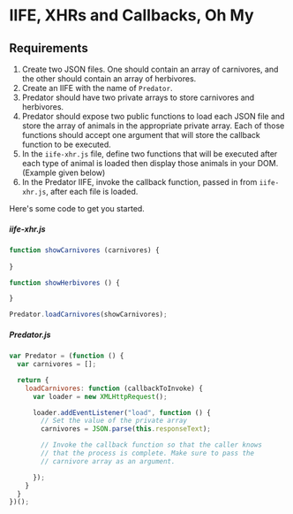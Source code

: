# IIFE, XHRs and Callbacks, Oh My

## Requirements

1. Create two JSON files. One should contain an array of carnivores, and the other should contain an array of herbivores.
2. Create an IIFE with the name of `Predator`.
3. Predator should have two private arrays to store carnivores and herbivores.
4. Predator should expose two public functions to load each JSON file and store the array of animals in the appropriate private array. Each of those functions should accept one argument that will store the callback function to be executed.
5. In the `iife-xhr.js` file, define two functions that will be executed after each type of animal is loaded then display those animals in your DOM. (Example given below)
6. In the Predator IIFE, invoke the callback function, passed in from `iife-xhr.js`, after each file is loaded.

Here's some code to get you started.

##### iife-xhr.js

```js
function showCarnivores (carnivores) {
  
}

function showHerbivores () {

}

Predator.loadCarnivores(showCarnivores);
```

##### Predator.js

```js
var Predator = (function () {
  var carnivores = [];

  return {
    loadCarnivores: function (callbackToInvoke) {
      var loader = new XMLHttpRequest();

      loader.addEventListener("load", function () {
        // Set the value of the private array
        carnivores = JSON.parse(this.responseText);

        // Invoke the callback function so that the caller knows
        // that the process is complete. Make sure to pass the 
        // carnivore array as an argument.

      });
    }
  }
})();
```


